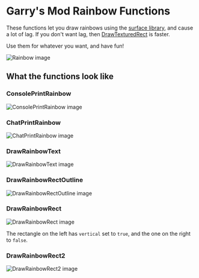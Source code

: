 # Garry's Mod Rainbow Functions
These functions let you draw rainbows using the [surface library](https://wiki.garrysmod.com/page/Category:surface), and cause a lot of lag.
If you don't want lag, then [DrawTexturedRect](https://wiki.garrysmod.com/page/surface/DrawTexturedRect) is faster.

Use them for whatever you want, and have fun!

![Rainbow image](https://i.imgur.com/9i6GApi.png)

## What the functions look like
### ConsolePrintRainbow
![ConsolePrintRainbow image](https://i.imgur.com/8V8hSRG.png)
### ChatPrintRainbow
![ChatPrintRainbow image](https://i.imgur.com/QyUu0Hl.png)
### DrawRainbowText
![DrawRainbowText image](https://i.imgur.com/fcVnwnh.png)
### DrawRainbowRectOutline
![DrawRainbowRectOutline image](https://i.imgur.com/wdpXkNw.png)
### DrawRainbowRect
![DrawRainbowRect image](https://i.imgur.com/UrNhdOR.png)

The rectangle on the left has `vertical` set to `true`, and the one on the right to `false`.
### DrawRainbowRect2
![DrawRainbowRect2 image](https://i.imgur.com/J8JbKGL.png)
